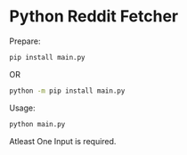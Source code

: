 # Python Reddit Fetcher

Prepare:

```bash
pip install main.py
```

OR

```bash
python -m pip install main.py
```

Usage:

```bash
python main.py
```

Atleast One Input is required.
